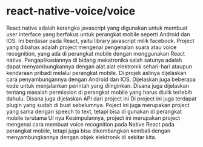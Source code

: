 # react-native-voice/voice
React native adalah kerangka javascript yang digunakan untuk membuat user interface yang berfokus untuk perangkat mobile seperti Android dan IOS. Ini berdasar pada React, yaitu library javascript milik facebook.
Project yang dibahas adalah project mengenai pengenalan suara atau voice recognition, yang ada di perangkat mobile dengan menggunakan React native.
Pengaplikasiannya di bidang mekatronika salah satunya adalah dapat menyambungkannya dengan alat alat elektronik sehari-hari ataupun kendaraan pribadi melalui perangkat mobile.
Di projek aslinya dijelaskan cara penyambungannya dengan Android dan IOS. Dijelaskan juga beberapa kode untuk menjalankan perintah yang diinginkan. Disana juga dijelaskan tentang masalah permission di perangkat mobile yang harus diulik terlebih dahulu. Disana juga dijelaskan API dari project ini
Di project ini juga terdapat plugin yang sudah di buat sebelumnya.
Poject ini juga merupakan project yang sama dengan speech to text, tetapi bisa di gunakan di perangkat mobile terutama UI nya
Kesimpulannya, project ini merupakan project mengenai cara membuat voice recognition pada Native React pada perangkat mobile, tetapi juga bisa dikembangkan kembali dengan menyambungkannya dengan objek elektronik di sekitar kita.
